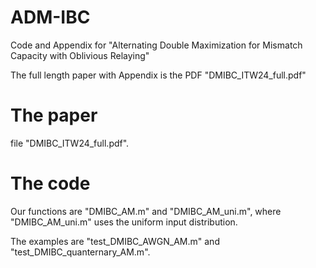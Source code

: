 # ADM-IBC
Code and Appendix for "Alternating Double Maximization for Mismatch Capacity with Oblivious Relaying"

The full length paper with Appendix is the PDF "DMIBC_ITW24_full.pdf"

# The paper
file "DMIBC_ITW24_full.pdf".

# The code
Our functions are "DMIBC_AM.m" and "DMIBC_AM_uni.m", where "DMIBC_AM_uni.m" uses the uniform input distribution. 

The examples are "test_DMIBC_AWGN_AM.m" and "test_DMIBC_quanternary_AM.m". 
